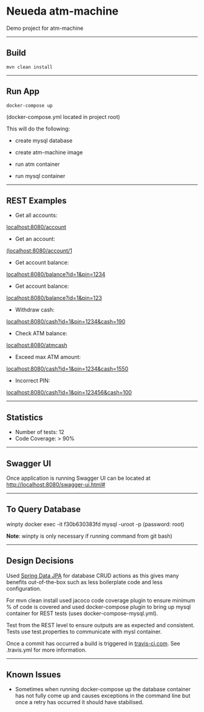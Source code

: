 # Neueda atm-machine
Demo project for atm-machine

----------------------
Build
----------------------
```
mvn clean install
```

----------------------
Run App
----------------------
```
docker-compose up 
```

(docker-compose.yml located in project root)

This will do the following:

 - create mysql database

 - create atm-machine image

 - run atm container
 
 - run mysql container


----------------------
REST Examples
----------------------
 
  -  Get all accounts: 
  
[localhost:8080/account](localhost:8080/account)

  -  Get an account: 
  
[(localhost:8080/account/1](localhost:8080/account/1)
		
  -  Get account balance: 
  
[localhost:8080/balance?id=1&pin=1234](localhost:8080/balance?id=1&pin=1234)

  -  Get account balance: 
  
[localhost:8080/balance?id=1&pin=123](localhost:8080/balance?id=1&pin=123)

  -  Withdraw cash: 
  
[localhost:8080/cash?id=1&pin=1234&cash=190](localhost:8080/cash?id=1&pin=1234&cash=190)

  -  Check ATM balance: 
  
[localhost:8080/atmcash](localhost:8080/atmcash)
		
  -  Exceed max ATM amount: 
  
[localhost:8080/cash?id=1&pin=1234&cash=1550](localhost:8080/cash?id=1&pin=1234&cash=1550)
		
  -  Incorrect PIN: 
  
[localhost:8080/cash?id=1&pin=123456&cash=100](localhost:8080/cash?id=1&pin=123456&cash=100)

-------------------------
Statistics
-------------------------

- Number of tests: 12
- Code Coverage: > 90%

-------------------------
Swagger UI
-------------------------

Once application is running Swagger UI can be located at [http://localhost:8080/swagger-ui.html#](http://localhost:8080/swagger-ui.html#)


-------------------------
To Query Database
-------------------------
winpty docker exec -it f30b630383fd mysql -uroot -p (password: root)

**Note**: winpty is only necessary if running command from git bash)


-------------------------
Design Decisions
-------------------------

Used [Spring Data JPA](https://spring.io/projects/spring-data-jpa) for database CRUD actions as this gives many benefits out-of-the-box such as less boilerplate code and less configuration. 

For mvn clean install used jacoco code coverage plugin to ensure minimum % of code is covered and used docker-compose plugin to bring up mysql container for REST tests (uses docker-compose-mysql.yml).

Test from the REST level to ensure outputs are as expected and consistent. Tests use test.properties to communicate with mysl container.

Once a commit has occurred a build is triggered in [travis-ci.com](travis-ci.com). See .travis.yml for more information.

-------------------------
Known Issues
-------------------------

- Sometimes when running docker-compose up the database container has not fully come up and causes exceptions in the command line but once a retry has occurred it should have stabilised.